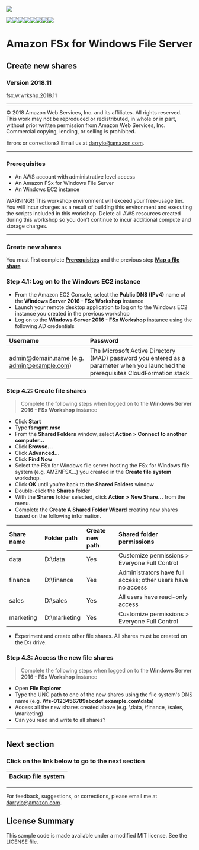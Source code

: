 ![](https://s3.amazonaws.com/aws-us-east-1/tutorial/AWS_logo_PMS_300x180.png)

![](https://s3.amazonaws.com/aws-us-east-1/tutorial/100x100_benefit_available.png)![](https://s3.amazonaws.com/aws-us-east-1/tutorial/100x100_benefit_ingergration.png)![](https://s3.amazonaws.com/aws-us-east-1/tutorial/100x100_benefit_ecryption-lock.png)![](https://s3.amazonaws.com/aws-us-east-1/tutorial/100x100_benefit_fully-managed.png)![](https://s3.amazonaws.com/aws-us-east-1/tutorial/100x100_benefit_lowcost-affordable.png)![](https://s3.amazonaws.com/aws-us-east-1/tutorial/100x100_benefit_performance.png)![](https://s3.amazonaws.com/aws-us-east-1/tutorial/100x100_benefit_scalable.png)![](https://s3.amazonaws.com/aws-us-east-1/tutorial/100x100_benefit_storage.png)

# **Amazon FSx for Windows File Server**

## Create new shares

### Version 2018.11

fsx.w.wrkshp.2018.11

---

© 2018 Amazon Web Services, Inc. and its affiliates. All rights reserved. This work may not be  reproduced or redistributed, in whole or in part, without prior written permission from Amazon Web Services, Inc. Commercial copying, lending, or selling is prohibited.

Errors or corrections? Email us at [darrylo@amazon.com](mailto:darrylo@amazon.com).

---
### Prerequisites

* An AWS account with administrative level access
* An Amazon FSx for Windows File Server
* An Windows EC2 instance

WARNING!! This workshop environment will exceed your free-usage tier. You will incur charges as a result of building this environment and executing the scripts included in this workshop. Delete all AWS resources created during this workshop so you don’t continue to incur additional compute and storage charges.

---
### Create new shares

You must first complete [**Prerequisites**](../0-prerequisites) and the previous step [**Map a file share**](../3-map-file-share)

### Step 4.1: Log on to the Windows EC2 instance

- From the Amazon EC2 Console, select the **Public DNS (IPv4)** name of the **Windows Server 2016 - FSx Workshop** instance
- Launch your remote desktop application to log on to the Windows EC2 instance you created in the previous workshop
- Log on to the **Windows Server 2016 - FSx Workshop** instance using the following AD credentials

| Username | Password |
| :--- | :--- 
| admin@domain.name (e.g. admin@example.com) | The Microsoft Active Directory (MAD) password you entered as a parameter when you launched the prerequisites CloudFormation stack |

### Step 4.2: Create file shares

> Complete the following steps when logged on to the **Windows Server 2016 - FSx Workshop** instance

- Click **Start**
- Type **fsmgmt.msc**
- From the **Shared Folders** window, select **Action > Connect to another computer...**
- Click **Browse...**
- Click **Advanced...**
- Click **Find Now**
- Select the FSx for Windows file server hosting the FSx for Windows file system (e.g. AMZNFSX...) you created in the **Create file system** workshop.
- Click **OK** until you're back to the **Shared Folders** window
- Double-click the **Shares** folder
- With the **Shares** folder selected, click **Action > New Share...** from the menu.
- Complete the **Create A Shared Folder Wizard** creating new shares based on the following information.

| Share name | Folder path | Create new path | Shared folder permissions
| :--- | :--- | :--- | :--- |
| data | D:\data | Yes | Customize permissions > Everyone Full Control |
| finance | D:\finance | Yes | Administrators have full access; other users have no access |
| sales | D:\sales | Yes | All users have read-only access |
| marketing | D:\marketing | Yes | Customize permissions > Everyone Full Control |

- Experiment and create other file shares. All shares must be created on the D:\ drive.

### Step 4.3: Access the new file shares

> Complete the following steps when logged on to the **Windows Server 2016 - FSx Workshop** instance

- Open **File Explorer**
- Type the UNC path to one of the new shares using the file system's DNS name (e.g. **\\\\fs-0123456789abcdef.example.com\data**)
- Access all the new shares created above (e.g. \data, \finance, \sales, \marketing)
- Can you read and write to all shares?

---
## Next section
### Click on the link below to go to the next section

| [**Backup file system**](../5-backup-file-system) |
| :---
---

For feedback, suggestions, or corrections, please email me at [darrylo@amazon.com](mailto:darrylo@amazon.com).

## License Summary

This sample code is made available under a modified MIT license. See the LICENSE file.

